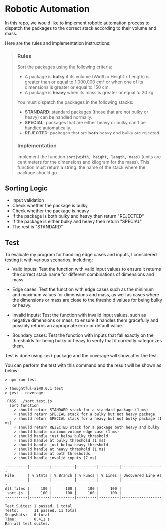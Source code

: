# Robotic Automation

In this repo, we would like to implement robotic automation process to dispatch the packages to the correct stack
according to their volume and mass.

Here are the rules and implementation instructions:

> ### Rules
>
> Sort the packages using the following criteria:
>
> - A package is **bulky** if its volume (Width x Height x Length) is greater than or equal to 1,000,000 cm³ or when one
>   of its dimensions is greater or equal to 150 cm.
> - A package is **heavy** when its mass is greater or equal to 20 kg.
>
> You must dispatch the packages in the following stacks:
>
> - **STANDARD**: standard packages (those that are not bulky or heavy) can be handled normally.
> - **SPECIAL**: packages that are either heavy or bulky can't be handled automatically.
> - **REJECTED**: packages that are **both** heavy and bulky are rejected.
>
> ### Implementation
>
> Implement the function **`sort(width, height, length, mass)`** (units are centimeters for the dimensions and kilogram
> for the mass). This function must return a string: the name of the stack where the package should go.

## Sorting Logic

- Input validation
- Check whether the package is bulky
- Check whether the package is heavy
- If the package is both bulky and heavy then return "REJECTED"
- If the package is either bulky and heavy then return "SPECIAL"
- The rest is "STANDARD"

## Test

To evaluate my program for handling edge cases and inputs, I considered testing it with various scenarios, including:

- Valid inputs: Test the function with valid input values to ensure it returns the correct stack name for different
  combinations of dimensions and mass.

- Edge cases: Test the function with edge cases such as the minimum and maximum values for dimensions and mass, as well
  as cases where the dimensions or mass are close to the threshold values for being bulky or heavy.

- Invalid inputs: Test the function with invalid input values, such as negative dimensions or mass, to ensure it handles
  them gracefully and possibly returns an appropriate error or default value.

- Boundary cases: Test the function with inputs that fall exactly on the thresholds for being bulky or heavy to verify
  that it correctly categorizes them.

Test is done using `jest` package and the coverage will show after the test.

You can perform the test with this command and the result will be shown as below:

```
> npm run test

> thoughtful-ai@0.0.1 test
> jest --coverage

 PASS  ./sort.test.js
  sort function
    ✓ should return STANDARD stack for a standard package (1 ms)
    ✓ should return SPECIAL stack for a bulky but not heavy package
    ✓ should return SPECIAL stack for a heavy but not bulky package (1 ms)
    ✓ should return REJECTED stack for a package both heavy and bulky
    ✓ should handle minimum volume edge case (1 ms)
    ✓ should handle just below bulky threshold
    ✓ should handle at bulky threshold (1 ms)
    ✓ should handle just below heavy threshold
    ✓ should handle at heavy threshold (1 ms)
    ✓ should handle at both thresholds
    ✓ should handle invalid inputs (7 ms)

----------|---------|----------|---------|---------|-------------------
File      | % Stmts | % Branch | % Funcs | % Lines | Uncovered Line #s
----------|---------|----------|---------|---------|-------------------
All files |     100 |      100 |     100 |     100 |
 sort.js  |     100 |      100 |     100 |     100 |
----------|---------|----------|---------|---------|-------------------
Test Suites: 1 passed, 1 total
Tests:       11 passed, 11 total
Snapshots:   0 total
Time:        0.411 s
Ran all test suites.
```
